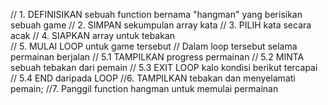 // 1. DEFINISIKAN sebuah function bernama "hangman" yang berisikan sebuah game
// 2. SIMPAN sekumpulan array kata 
// 3. PILIH kata secara acak
// 4. SIAPKAN array untuk tebakan  
// 5. MULAI LOOP untuk game tersebut 
 	// Dalam loop tersebut selama permainan berjalan
	// 5.1 TAMPILKAN progress permainan
	// 5.2 MINTA sebuah tebakan dari pemain
	// 5.3 EXIT LOOP kalo kondisi berikut tercapai
// 5.4 END daripada LOOP
//6. TAMPILKAN tebakan dan menyelamati pemain;
//7. Panggil function hangman untuk memulai permainan













